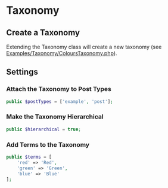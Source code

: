 # Taxonomy

## Create a Taxonomy

Extending the Taxonomy class will create a new taxonomy (see [Examples/Taxonomy/ColoursTaxonomy.php](../Examples/Taxonomy/ColoursTaxonomy.php)).

## Settings

### Attach the Taxonomy to Post Types

```php
public $postTypes = ['example', 'post'];
```

### Make the Taxonomy Hierarchical

```php
public $hierarchical = true;
```

### Add Terms to the Taxonomy

```php
public $terms = [
    'red' => 'Red',
    'green' => 'Green',
    'blue' => 'Blue'
];
```
